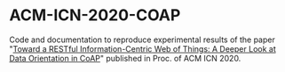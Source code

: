 # ACM-ICN-2020-COAP

Code and documentation to reproduce experimental results of the paper "[Toward a RESTful Information-Centric Web of Things: A Deeper Look at Data Orientation in CoAP](https://doi.org/10.1145/3405656.3418718)" published in Proc. of ACM ICN 2020.
